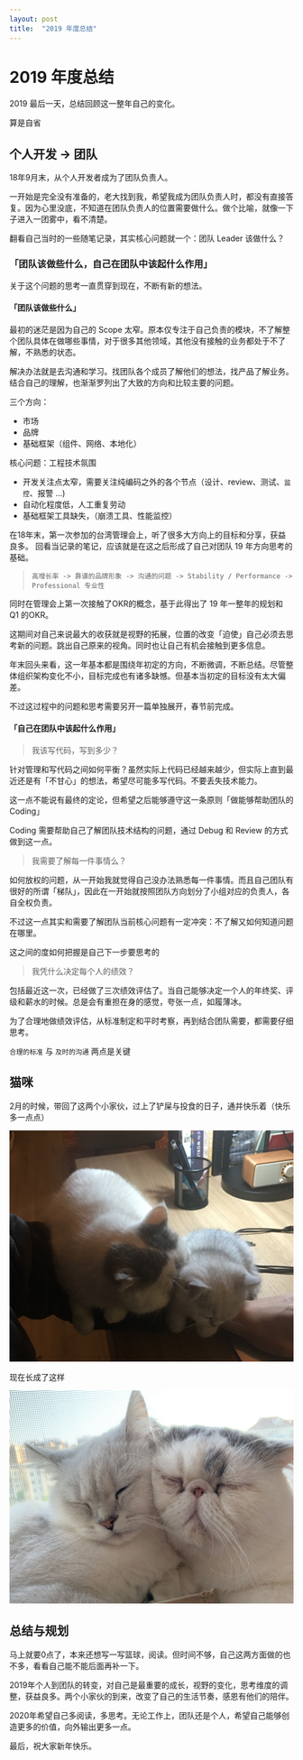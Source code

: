 ```yaml
---
layout: post
title:  "2019 年度总结"
---
```


# 2019 年度总结

2019 最后一天，总结回顾这一整年自己的变化。

算是自省

## 个人开发 -> 团队

18年9月末，从个人开发者成为了团队负责人。

一开始是完全没有准备的，老大找到我，希望我成为团队负责人时，都没有直接答复。因为心里没底，不知道在团队负责人的位置需要做什么。做个比喻，就像一下子进入一团雾中，看不清楚。

翻看自己当时的一些随笔记录，其实核心问题就一个：团队 Leader 该做什么？

### 「团队该做些什么，自己在团队中该起什么作用」

关于这个问题的思考一直贯穿到现在，不断有新的想法。

#### 「团队该做些什么」

最初的迷茫是因为自己的 Scope 太窄。原本仅专注于自己负责的模块，不了解整个团队具体在做哪些事情，对于很多其他领域，其他没有接触的业务都处于不了解，不熟悉的状态。

解决办法就是去沟通和学习。找团队各个成员了解他们的想法，找产品了解业务。
结合自己的理解，也渐渐罗列出了大致的方向和比较主要的问题。

三个方向：

- 市场
- 品牌
- 基础框架（组件、网络、本地化）

核心问题：工程技术氛围

- 开发关注点太窄，需要关注纯编码之外的各个节点（设计、review、测试、`监控`、报警 ...)
- 自动化程度低，人工重复劳动
- 基础框架工具缺失，（崩溃工具、性能监控）

在18年末，第一次参加的台湾管理会上，听了很多大方向上的目标和分享，获益良多。
回看当记录的笔记，应该就是在这之后形成了自己对团队 19 年方向思考的基础。

> `高增长率 -> 靠谱的品牌形象 -> 沟通的问题 -> Stability / Performance -> Professional 专业性`

同时在管理会上第一次接触了OKR的概念，基于此得出了 19 年一整年的规划和 Q1 的OKR。

这期间对自己来说最大的收获就是视野的拓展，位置的改变「迫使」自己必须去思考新的问题。跳出自己原来的视角。同时也让自己有机会接触到更多信息。

年末回头来看，这一年基本都是围绕年初定的方向，不断微调，不断总结。尽管整体组织架构变化不小，目标完成也有诸多缺憾。但基本当初定的目标没有太大偏差。

不过这过程中的问题和思考需要另开一篇单独展开，春节前完成。

#### 「自己在团队中该起什么作用」

> 我该写代码，写到多少？

针对管理和写代码之间如何平衡？虽然实际上代码已经越来越少，但实际上直到最近还是有「不甘心」的想法，希望尽可能多写代码。不要丢失技术能力。

这一点不能说有最终的定论，但希望之后能够遵守这一条原则「做能够帮助团队的 Coding」

Coding 需要帮助自己了解团队技术结构的问题，通过 Debug 和 Review 的方式做到这一点。

> 我需要了解每一件事情么？

如何放权的问题，从一开始我就觉得自己没办法熟悉每一件事情。而且自己团队有很好的所谓「梯队」，因此在一开始就按照团队方向划分了小组对应的负责人，各自全权负责。

不过这一点其实和需要了解团队当前核心问题有一定冲突：不了解又如何知道问题在哪里。

这之间的度如何把握是自己下一步要思考的

> 我凭什么决定每个人的绩效？

包括最近这一次，已经做了三次绩效评估了。当自己能够决定一个人的年终奖、评级和薪水的时候。总是会有重担在身的感觉，夸张一点，如履薄冰。

为了合理地做绩效评估，从标准制定和平时考察，再到结合团队需要，都需要仔细思考。

`合理的标准` 与 `及时的沟通` 两点是关键

## 猫咪

2月的时候，带回了这两个小家伙，过上了铲屎与投食的日子，通并快乐着（快乐多一点点）

![small_cat](/assets/small_cat.JPG)

现在长成了这样

![big_cat](/assets/big_cat.JPG)

## 总结与规划

马上就要0点了，本来还想写一写篮球，阅读。但时间不够，自己这两方面做的也不多，看看自己能不能后面再补一下。

2019年个人到团队的转变，对自己是最重要的成长，视野的变化，思考维度的调整，获益良多。两个小家伙的到来，改变了自己的生活节奏，感恩有他们的陪伴。

2020年希望自己多阅读，多思考。无论工作上，团队还是个人，希望自己能够创造更多的价值，向外输出更多一点。

最后，祝大家新年快乐。
